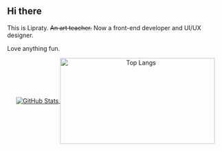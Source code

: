 ## Hi there

This is Lipraty. <strike>An art teacher.</strike> Now a front-end developer and UI/UX designer.

Love anything fun.

<p align="center">
  <a href="https://github.com/Lipraty">
    <img align="center" alt="GitHub Stats" src="https://github-readme-stats.vercel.app/api?username=Lipraty&show_icons=true&include_all_commits=true&theme=transparent" />
  </a>
  <a href="https://github.com/Lipraty">
    <img align="center" alt="Top Langs" height="200" width="360" src="https://github-readme-stats.vercel.app/api/top-langs/?username=Lipraty&layout=compact&theme=transparent" />
  </a>
</p>
